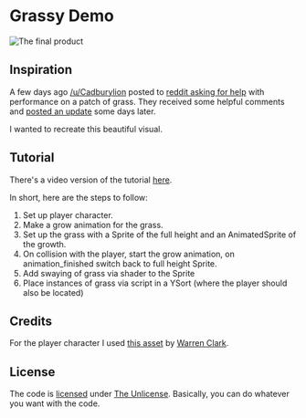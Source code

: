 # Grassy Demo

![The final product](Result.gif)

## Inspiration

A few days ago [/u/Cadburylion](https://old.reddit.com/user/Cadburylion/) posted to [reddit asking for help](https://old.reddit.com/r/godot/comments/fjvu33/grass_via_adding_animatedsprite_child_nodes_every/) with performance on a patch of grass.
They received some helpful comments and [posted an update](https://old.reddit.com/r/godot/comments/flnzo6/updated_grass_prototype_thanks_to_everyone_here/) some days later.

I wanted to recreate this beautiful visual.

## Tutorial

There's a video version of the tutorial [here](https://youtu.be/Twamv9Lnhxs).

In short, here are the steps to follow:

1. Set up player character.
2. Make a grow animation for the grass.
3. Set up the grass with a Sprite of the full height and an AnimatedSprite of the growth.
4. On collision with the player, start the grow animation, on animation_finished switch back to full height Sprite.
5. Add swaying of grass via shader to the Sprite
6. Place instances of grass via script in a YSort (where the player should also be located)

## Credits

For the player character I used [this asset](https://lionheart963.itch.io/4-directional-character) by [Warren Clark](https://lionheart963.itch.io/).

## License

The code is [licensed](LICENSE) under [The Unlicense](https://unlicense.org/).
Basically, you can do whatever you want with the code.
